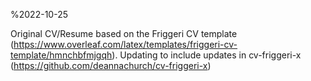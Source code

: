 %2022-10-25

Original CV/Resume based on the Friggeri CV template (https://www.overleaf.com/latex/templates/friggeri-cv-template/hmnchbfmjgqh).
Updating to include updates in cv-friggeri-x (https://github.com/deannachurch/cv-friggeri-x)




